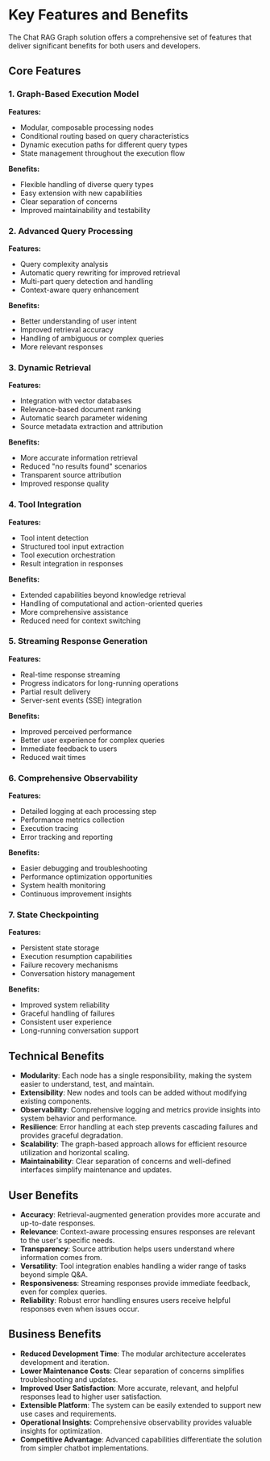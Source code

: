 # Key Features and Benefits

The Chat RAG Graph solution offers a comprehensive set of features that deliver significant benefits for both users and developers.

## Core Features

### 1. Graph-Based Execution Model

**Features:**

- Modular, composable processing nodes
- Conditional routing based on query characteristics
- Dynamic execution paths for different query types
- State management throughout the execution flow

**Benefits:**

- Flexible handling of diverse query types
- Easy extension with new capabilities
- Clear separation of concerns
- Improved maintainability and testability

### 2. Advanced Query Processing

**Features:**

- Query complexity analysis
- Automatic query rewriting for improved retrieval
- Multi-part query detection and handling
- Context-aware query enhancement

**Benefits:**

- Better understanding of user intent
- Improved retrieval accuracy
- Handling of ambiguous or complex queries
- More relevant responses

### 3. Dynamic Retrieval

**Features:**

- Integration with vector databases
- Relevance-based document ranking
- Automatic search parameter widening
- Source metadata extraction and attribution

**Benefits:**

- More accurate information retrieval
- Reduced "no results found" scenarios
- Transparent source attribution
- Improved response quality

### 4. Tool Integration

**Features:**

- Tool intent detection
- Structured tool input extraction
- Tool execution orchestration
- Result integration in responses

**Benefits:**

- Extended capabilities beyond knowledge retrieval
- Handling of computational and action-oriented queries
- More comprehensive assistance
- Reduced need for context switching

### 5. Streaming Response Generation

**Features:**

- Real-time response streaming
- Progress indicators for long-running operations
- Partial result delivery
- Server-sent events (SSE) integration

**Benefits:**

- Improved perceived performance
- Better user experience for complex queries
- Immediate feedback to users
- Reduced wait times

### 6. Comprehensive Observability

**Features:**

- Detailed logging at each processing step
- Performance metrics collection
- Execution tracing
- Error tracking and reporting

**Benefits:**

- Easier debugging and troubleshooting
- Performance optimization opportunities
- System health monitoring
- Continuous improvement insights

### 7. State Checkpointing

**Features:**

- Persistent state storage
- Execution resumption capabilities
- Failure recovery mechanisms
- Conversation history management

**Benefits:**

- Improved system reliability
- Graceful handling of failures
- Consistent user experience
- Long-running conversation support

## Technical Benefits

- **Modularity**: Each node has a single responsibility, making the system easier to understand, test, and maintain.
- **Extensibility**: New nodes and tools can be added without modifying existing components.
- **Observability**: Comprehensive logging and metrics provide insights into system behavior and performance.
- **Resilience**: Error handling at each step prevents cascading failures and provides graceful degradation.
- **Scalability**: The graph-based approach allows for efficient resource utilization and horizontal scaling.
- **Maintainability**: Clear separation of concerns and well-defined interfaces simplify maintenance and updates.

## User Benefits

- **Accuracy**: Retrieval-augmented generation provides more accurate and up-to-date responses.
- **Relevance**: Context-aware processing ensures responses are relevant to the user's specific needs.
- **Transparency**: Source attribution helps users understand where information comes from.
- **Versatility**: Tool integration enables handling a wider range of tasks beyond simple Q&A.
- **Responsiveness**: Streaming responses provide immediate feedback, even for complex queries.
- **Reliability**: Robust error handling ensures users receive helpful responses even when issues occur.

## Business Benefits

- **Reduced Development Time**: The modular architecture accelerates development and iteration.
- **Lower Maintenance Costs**: Clear separation of concerns simplifies troubleshooting and updates.
- **Improved User Satisfaction**: More accurate, relevant, and helpful responses lead to higher user satisfaction.
- **Extensible Platform**: The system can be easily extended to support new use cases and requirements.
- **Operational Insights**: Comprehensive observability provides valuable insights for optimization.
- **Competitive Advantage**: Advanced capabilities differentiate the solution from simpler chatbot implementations.
